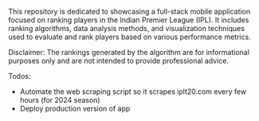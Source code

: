 This repository is dedicated to showcasing a full-stack mobile application focused on ranking players in the Indian Premier League (IPL). It includes ranking algorithms, data analysis methods, and visualization techniques used to evaluate and rank players based on various performance metrics. 

Disclaimer: The rankings generated by the algorithm are for informational purposes only and are not intended to provide professional advice. 

Todos:
- Automate the web scraping script so it scrapes iplt20.com every few hours (for 2024 season)
- Deploy production version of app
